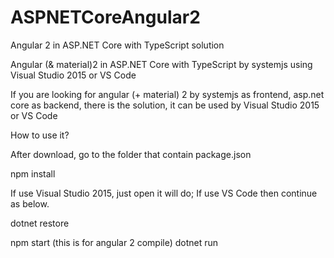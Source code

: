 # ASPNETCoreAngular2
Angular 2 in ASP.NET Core with TypeScript solution

Angular (& material)2 in ASP.NET Core with TypeScript by systemjs using Visual Studio 2015 or VS Code

If you are looking for angular (+ material) 2 by systemjs as frontend, asp.net core as backend, there is the solution, it can be used by Visual Studio 2015 or VS Code

How to use it?

After download, go to the folder that contain package.json

npm install

If use Visual Studio 2015, just open it will do; If use VS Code then continue as below.

dotnet restore

npm start  (this is for angular 2 compile)
dotnet run
